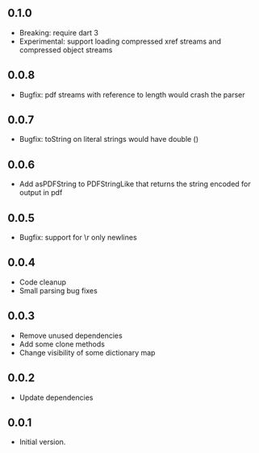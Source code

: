 ## 0.1.0

- Breaking: require dart 3
- Experimental: support loading compressed xref streams and compressed object streams

## 0.0.8

- Bugfix: pdf streams with reference to length would crash the parser

## 0.0.7

- Bugfix: toString on literal strings would have double ()

## 0.0.6

- Add asPDFString to PDFStringLike that returns the string encoded for output in pdf

## 0.0.5

- Bugfix: support for \r only newlines

## 0.0.4

- Code cleanup
- Small parsing bug fixes

## 0.0.3

- Remove unused dependencies
- Add some clone methods
- Change visibility of some dictionary map

## 0.0.2

- Update dependencies

## 0.0.1

- Initial version.
